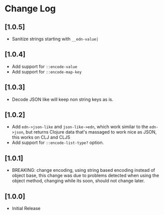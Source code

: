 # Change Log

## [1.0.5]
- Sanitize strings starting with `__edn-value|`

## [1.0.4]
- Add support for `::encode-value`
- Add support for `::encode-map-key`

## [1.0.3]
- Decode JSON like will keep non string keys as is.

## [1.0.2]
- Add `edn->json-like` and `json-like->edn`, which work similar to the `edn->json`, but
returns Clojure data that's massaged to work nice as JSON, this works on CLJ and CLJS
- Add support for `::encode-list-type?` option.

## [1.0.1]
- BREAKING: change encoding, using string based encoding instead of object base, this change was
due to problems detected when using the object method, changing while its soon, should not
change later.

## [1.0.0]
- Initial Release
